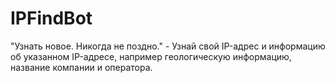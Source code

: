 # IPFindBot
"Узнать новое. Никогда не поздно." - Узнай свой IP-адрес и информацию об указанном IP-адресе, например геологическую информацию, название компании и оператора. 
